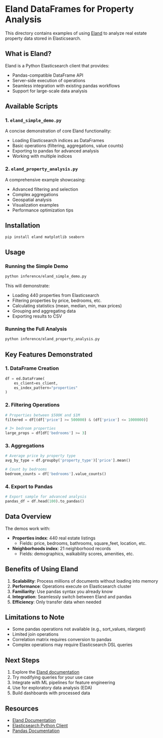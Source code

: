 # Eland DataFrames for Property Analysis

This directory contains examples of using [Eland](https://eland.readthedocs.io/) to analyze real estate property data stored in Elasticsearch.

## What is Eland?

Eland is a Python Elasticsearch client that provides:
- Pandas-compatible DataFrame API
- Server-side execution of operations
- Seamless integration with existing pandas workflows
- Support for large-scale data analysis

## Available Scripts

### 1. `eland_simple_demo.py`
A concise demonstration of core Eland functionality:
- Loading Elasticsearch indices as DataFrames
- Basic operations (filtering, aggregations, value counts)
- Exporting to pandas for advanced analysis
- Working with multiple indices

### 2. `eland_property_analysis.py`
A comprehensive example showcasing:
- Advanced filtering and selection
- Complex aggregations
- Geospatial analysis
- Visualization examples
- Performance optimization tips

## Installation

```bash
pip install eland matplotlib seaborn
```

## Usage

### Running the Simple Demo

```bash
python inference/eland_simple_demo.py
```

This will demonstrate:
- Loading 440 properties from Elasticsearch
- Filtering properties by price, bedrooms, etc.
- Calculating statistics (mean, median, min, max prices)
- Grouping and aggregating data
- Exporting results to CSV

### Running the Full Analysis

```bash
python inference/eland_property_analysis.py
```

## Key Features Demonstrated

### 1. DataFrame Creation
```python
df = ed.DataFrame(
    es_client=es_client,
    es_index_pattern="properties"
)
```

### 2. Filtering Operations
```python
# Properties between $500K and $1M
filtered = df[(df['price'] >= 500000) & (df['price'] <= 1000000)]

# 3+ bedroom properties
large_props = df[df['bedrooms'] >= 3]
```

### 3. Aggregations
```python
# Average price by property type
avg_by_type = df.groupby('property_type')['price'].mean()

# Count by bedrooms
bedroom_counts = df['bedrooms'].value_counts()
```

### 4. Export to Pandas
```python
# Export sample for advanced analysis
pandas_df = df.head(100).to_pandas()
```

## Data Overview

The demos work with:
- **Properties index**: 440 real estate listings
  - Fields: price, bedrooms, bathrooms, square_feet, location, etc.
- **Neighborhoods index**: 21 neighborhood records
  - Fields: demographics, walkability scores, amenities, etc.

## Benefits of Using Eland

1. **Scalability**: Process millions of documents without loading into memory
2. **Performance**: Operations execute on Elasticsearch cluster
3. **Familiarity**: Use pandas syntax you already know
4. **Integration**: Seamlessly switch between Eland and pandas
5. **Efficiency**: Only transfer data when needed

## Limitations to Note

- Some pandas operations not available (e.g., sort_values, nlargest)
- Limited join operations
- Correlation matrix requires conversion to pandas
- Complex operations may require Elasticsearch DSL queries

## Next Steps

1. Explore the [Eland documentation](https://eland.readthedocs.io/)
2. Try modifying queries for your use case
3. Integrate with ML pipelines for feature engineering
4. Use for exploratory data analysis (EDA)
5. Build dashboards with processed data

## Resources

- [Eland Documentation](https://eland.readthedocs.io/)
- [Elasticsearch Python Client](https://elasticsearch-py.readthedocs.io/)
- [Pandas Documentation](https://pandas.pydata.org/docs/)